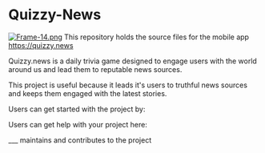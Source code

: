 # Quizzy-News
[![Frame-14.png](https://i.postimg.cc/y8VmVWHP/Frame-14.png)](https://postimg.cc/9rnRbmzR)
This repository holds the source files for the mobile app https://quizzy.news

Quizzy.news is a daily trivia game designed to engage users with the world around us and lead them to reputable news sources.

This project is useful because it leads it's users to truthful news sources and keeps them engaged with the latest stories.

Users can get started with the project by:

Users can get help with your project here:

___ maintains and contributes to the project
